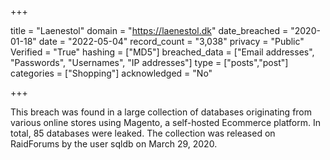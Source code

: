 +++

title = "Laenestol"
domain = "https://laenestol.dk"
date_breached = "2020-01-18"
date = "2022-05-04"
record_count = "3,038"
privacy = "Public"
Verified = "True"
hashing = ["MD5"]
breached_data = ["Email addresses", "Passwords", "Usernames", "IP addresses"]
type = ["posts","post"]
categories = ["Shopping"]
acknowledged = "No"


+++


This breach was found in a large collection of databases originating from various online stores using Magento, a self-hosted Ecommerce platform. In total, 85 databases were leaked. The collection was released on RaidForums by the user sqldb on March 29, 2020.

